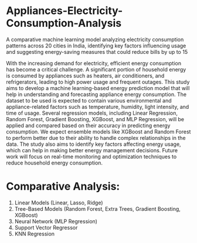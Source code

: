 # Appliances-Electricity-Consumption-Analysis
 A comparative machine learning model analyzing electricity consumption patterns across 20 cities in India, identifying key factors influencing usage and suggesting energy-saving measures that could reduce bills by up to 15

With the increasing demand for electricity, efficient energy consumption has become a critical challenge. A significant portion of household energy is consumed by appliances such as heaters, air conditioners, and refrigerators, leading to high power usage and frequent outages. This study aims to develop a machine learning-based energy prediction model that will help in understanding and forecasting appliance energy consumption. The dataset to be used is expected to contain various environmental and appliance-related factors such as temperature, humidity, light intensity, and time of usage. Several regression models, including Linear Regression, Random Forest, Gradient Boosting, XGBoost, and MLP Regression, will be applied and compared based on their accuracy in predicting energy consumption. We expect ensemble models like XGBoost and Random Forest to perform better due to their ability to handle complex relationships in the data. The study also aims to identify key factors affecting energy usage, which can help in making better energy management decisions. Future work will focus on real-time monitoring and optimization techniques to reduce household energy consumption.


#	Comparative Analysis:

1.	Linear Models (Linear, Lasso, Ridge)
2.	Tree-Based Models (Random Forest, Extra Trees, Gradient Boosting, XGBoost)
3.	Neural Network (MLP Regression)
4.	Support Vector Regressor
5.	KNN Regression
